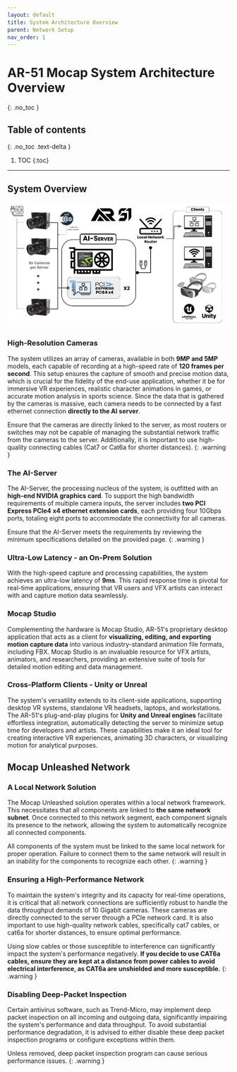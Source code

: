 ```yaml
---
layout: default
title: System Architecture Overview
parent: Network Setup
nav_order: 1
---
```


# AR-51 Mocap System Architecture Overview
{: .no_toc }

## Table of contents
{: .no_toc .text-delta }

1. TOC
{:toc}

---

## System Overview
![network_diagram](/assets/images/Mocap_Unleashed_System_Diagram.png)

### High-Resolution Cameras
The system utilizes an array of cameras, available in both **9MP and 5MP** models, each capable of recording at a high-speed rate of **120 frames per second**. This setup ensures the capture of smooth and precise motion data, which is crucial for the fidelity of the end-use application, whether it be for immersive VR experiences, realistic character animations in games, or accurate motion analysis in sports science. Since the data that is gathered by the cameras is massive, each camera needs to be connected by a fast ethernet connection **directly to the AI server**.

Ensure that the cameras are directly linked to the server, as most routers or switches may not be capable of managing the substantial network traffic from the cameras to the server. Additionally, it is important to use high-quality connecting cables (Cat7 or Cat6a for shorter distances).
{: .warning }

### The AI-Server
The AI-Server, the processing nucleus of the system, is outfitted with an **high-end NVIDIA graphics card**. To support the high bandwidth requirements of multiple camera inputs, the server includes **two PCI Express PCIe4 x4 ethernet extension cards**, each providing four 10Gbps ports, totaling eight ports to accommodate the connectivity for all cameras.

Ensure that the AI-Server meets the requirements by reviewing the minimum specifications detailed on the provided page.
{: .warning }

### Ultra-Low Latency - an On-Prem Solution
With the high-speed capture and processing capabilities, the system achieves an ultra-low latency of **9ms**. This rapid response time is pivotal for real-time applications, ensuring that VR users and VFX artists can interact with and capture motion data seamlessly. 

### Mocap Studio
Complementing the hardware is Mocap Studio, AR-51's proprietary desktop application that acts as a client for **visualizing, editing, and exporting motion capture data** into various industry-standard animation file formats, including FBX. Mocap Studio is an invaluable resource for VFX artists, animators, and researchers, providing an extensive suite of tools for detailed motion editing and data management.

### Cross-Platform Clients - Unity or Unreal
The system's versatility extends to its client-side applications, supporting desktop VR systems, standalone VR headsets, laptops, and workstations. The AR-51's plug-and-play plugins for **Unity and Unreal engines** facilitate effortless integration, automatically detecting the server to minimize setup time for developers and artists. These capabilities make it an ideal tool for creating interactive VR experiences, animating 3D characters, or visualizing motion for analytical purposes.


## Mocap Unleashed Network

### A Local Network Solution 
The Mocap Unleashed solution operates within a local network framework. This necessitates that all components are linked to **the same network subnet**. Once connected to this network segment, each component signals its presence to the network, allowing the system to automatically recognize all connected components.

All components of the system must be linked to the same local network for proper operation. Failure to connect them to the same network will result in an inability for the components to recognize each other.
{: .warning }

### Ensuring a High-Performance Network
To maintain the system's integrity and its capacity for real-time operations, it is critical that all network connections are sufficiently robust to handle the data throughput demands of 10 Gigabit cameras. These cameras are directly connected to the server through a PCIe network card. It is also important to use high-quality network cables, specifically cat7 cables, or cat6a for shorter distances, to ensure optimal performance. 

Using slow cables or those susceptible to interference can significantly impact the system's performance negatively. **If you decide to use CAT6a cables, ensure they are kept at a distance from power cables to avoid electrical interference, as CAT6a are unshielded and more susceptible.**
{: .warning }

### Disabling Deep-Packet Inspection
Certain antivirus software, such as Trend-Micro, may implement deep packet inspection on all incoming and outgoing data, significantly impairing the system's performance and data throughput. To avoid substantial performance degradation, it is advised to either disable these deep packet inspection programs or configure exceptions within them.

Unless removed, deep packet inspection program can cause serious performance issues.
{: .warning }



